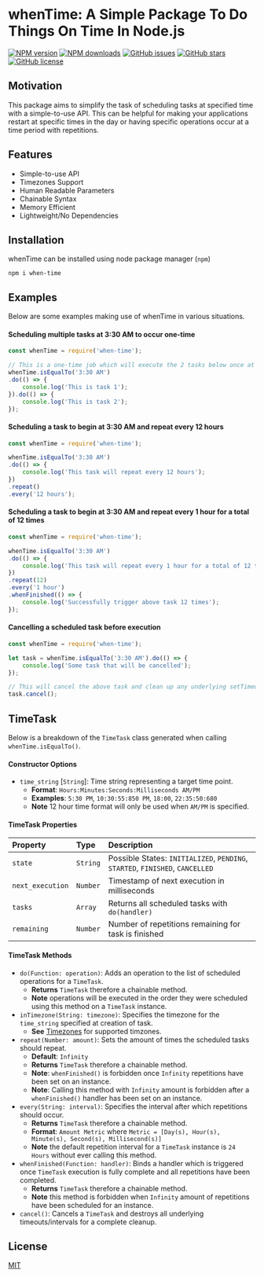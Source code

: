 # whenTime: A Simple Package To Do Things On Time In Node.js

<div align="left">

[![NPM version](https://img.shields.io/npm/v/when-time.svg?style=flat)](https://www.npmjs.com/package/when-time)
[![NPM downloads](https://img.shields.io/npm/dm/when-time.svg?style=flat)](https://www.npmjs.com/package/when-time)
[![GitHub issues](https://img.shields.io/github/issues/kartikk221/when-time)](https://github.com/kartikk221/when-time/issues)
[![GitHub stars](https://img.shields.io/github/stars/kartikk221/when-time)](https://github.com/kartikk221/when-time/stargazers)
[![GitHub license](https://img.shields.io/github/license/kartikk221/when-time)](https://github.com/kartikk221/when-time/blob/master/LICENSE)

</div>

## Motivation
This package aims to simplify the task of scheduling tasks at specified time with a simple-to-use API. This can be helpful for making your applications restart at specific times in the day or having specific operations occur at a time period with repetitions.

## Features
- Simple-to-use API
- Timezones Support
- Human Readable Parameters
- Chainable Syntax
- Memory Efficient
- Lightweight/No Dependencies

## Installation
whenTime can be installed using node package manager (`npm`)
```
npm i when-time
```

## Examples
Below are some examples making use of whenTime in various situations.

#### Scheduling multiple tasks at 3:30 AM to occur one-time
```javascript
const whenTime = require('when-time');

// This is a one-time job which will execute the 2 tasks below once at 3:30 AM
whenTime.isEqualTo('3:30 AM')
.do(() => {
    console.log('This is task 1');
}).do(() => {
    console.log('This is task 2');
});
```

#### Scheduling a task to begin at 3:30 AM and repeat every 12 hours
```javascript
const whenTime = require('when-time');

whenTime.isEqualTo('3:30 AM')
.do(() => {
    console.log('This task will repeat every 12 hours');
})
.repeat()
.every('12 hours');
```

#### Scheduling a task to begin at 3:30 AM and repeat every 1 hour for a total of 12 times
```javascript
const whenTime = require('when-time');

whenTime.isEqualTo('3:30 AM')
.do(() => {
    console.log('This task will repeat every 1 hour for a total of 12 times after 3:30 AM');
})
.repeat(12)
.every('1 hour')
.whenFinished(() => {
    console.log('Successfully trigger above task 12 times');
});
```

#### Cancelling a scheduled task before execution
```javascript
const whenTime = require('when-time');

let task = whenTime.isEqualTo('3:30 AM').do(() => {
    console.log('Some task that will be cancelled');
});

// This will cancel the above task and clean up any underlying setTimeouts/setIntervals
task.cancel();
```

## TimeTask
Below is a breakdown of the `TimeTask` class generated when calling `whenTime.isEqualTo()`.

#### Constructor Options
* `time_string` [`String`]: Time string representing a target time point.
  * **Format**: `Hours:Minutes:Seconds:Milliseconds AM/PM`
  * **Examples**: `5:30 PM`, `10:30:55:850 PM`, `18:00`, `22:35:50:680`
  * **Note** 12 hour time format will only be used when `AM/PM` is specified.

#### TimeTask Properties
| Property  | Type     | Description                |
| :-------- | :------- | :------------------------- |
| `state` | `String` | Possible States: `INITIALIZED`, `PENDING`, `STARTED`, `FINISHED`, `CANCELLED` |
| `next_execution` | `Number` | Timestamp of next execution in milliseconds |
| `tasks` | `Array` | Returns all scheduled tasks with `do(handler)` |
| `remaining` | `Number` | Number of repetitions remaining for task is finished |

#### TimeTask Methods
* `do(Function: operation)`: Adds an operation to the list of scheduled operations for a `TimeTask`.
    * **Returns** `TimeTask` therefore a chainable method.
    * **Note** operations will be executed in the order they were scheduled using this method on a `TimeTask` instance.
* `inTimezone(String: timezone)`: Specifies the timezone for the `time_string` specified at creation of task.
  * **See** [Timezones](./src/timezones.json) for supported timzones.
* `repeat(Number: amount)`: Sets the amount of times the scheduled tasks should repeat.
    * **Default**: `Infinity`
    * **Returns** `TimeTask` therefore a chainable method.
    * **Note**: `whenFinished()` is forbidden once `Infinity` repetitions have been set on an instance.
    * **Note**: Calling this method with `Infinity` amount is forbidden after a `whenFinished()` handler has been set on an instance.
* `every(String: interval)`: Specifies the interval after which repetitions should occur.
    * **Returns** `TimeTask` therefore a chainable method.
    * **Format**: `Amount Metric` where `Metric = [Day(s), Hour(s), Minute(s), Second(s), Millisecond(s)]`
    * **Note** the default repetition interval for a `TimeTask` instance is `24 Hours` without ever calling this method.
* `whenFinished(Function: handler)`: Binds a handler which is triggered once `TimeTask` execution is fully complete and all repetitions have been completed.
    * **Returns** `TimeTask` therefore a chainable method. 
    * **Note** this method is forbidden when `Infinity` amount of repetitions have been scheduled for an instance.
* `cancel()`: Cancels a `TimeTask` and destroys all underlying timeouts/intervals for a complete cleanup.
## License
[MIT](./LICENSE)